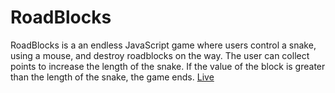 # RoadBlocks
RoadBlocks is a an endless JavaScript game where users control a snake, using a mouse, and destroy roadblocks on the way. 
The user can collect points to increase the length of the snake. If the value of the block is greater than the length of the snake, the game ends.
[Live](https://jyot103095.github.io/RoadBlocks/)
